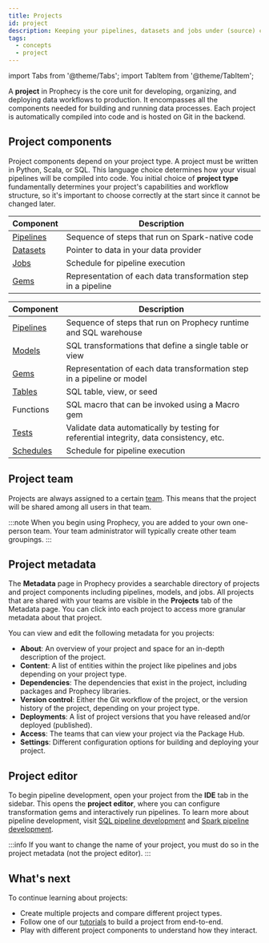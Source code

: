 ```yaml
---
title: Projects
id: project
description: Keeping your pipelines, datasets and jobs under (source) control
tags:
  - concepts
  - project
---
```


import Tabs from '@theme/Tabs';
import TabItem from '@theme/TabItem';

A **project** in Prophecy is the core unit for developing, organizing, and deploying data workflows to production. It encompasses all the components needed for building and running data processes. Each project is automatically compiled into code and is hosted on Git in the backend.

## Project components

Project components depend on your project type. A project must be written in Python, Scala, or SQL. This language choice determines how your visual pipelines will be compiled into code. You initial choice of **project type** fundamentally determines your project's capabilities and workflow structure, so it's important to choose correctly at the start since it cannot be changed later.

<Tabs>

<TabItem value="Spark" label="Python and Scala (Spark)">

| Component                                      | Description                                                   |
| ---------------------------------------------- | ------------------------------------------------------------- |
| [Pipelines](docs/Spark/pipelines/pipelines.md) | Sequence of steps that run on Spark-native code               |
| [Datasets](docs/Spark/dataset.md)              | Pointer to data in your data provider                         |
| [Jobs](docs/Orchestration/Orchestration.md)    | Schedule for pipeline execution                               |
| [Gems](docs/Spark/gems/gems.md)                | Representation of each data transformation step in a pipeline |

</TabItem>
<TabItem value="SQL" label="SQL">

| Component                                                               | Description                                                                              |
| ----------------------------------------------------------------------- | ---------------------------------------------------------------------------------------- |
| [Pipelines](docs/analysts/development/pipelines/pipelines.md)           | Sequence of steps that run on Prophecy runtime and SQL warehouse                         |
| [Models](docs/data-modeling/models.md)                                  | SQL transformations that define a single table or view                                   |
| [Gems](docs/analysts/development/gems/gems.md)                          | Representation of each data transformation step in a pipeline or model                   |
| [Tables](docs/analysts/development/gems/source-target/source-target.md) | SQL table, view, or seed                                                                 |
| Functions                                                               | SQL macro that can be invoked using a Macro gem                                          |
| [Tests](docs/analysts/development/data-tests/data-tests.md)             | Validate data automatically by testing for referential integrity, data consistency, etc. |
| [Schedules](docs/analysts/scheduling.md)                                | Schedule for pipeline execution                                                          |

</TabItem>
</Tabs>

## Project team

Projects are always assigned to a certain [team](docs/administration/teams-users/teamuser.md). This means that the project will be shared among all users in that team.

:::note
When you begin using Prophecy, you are added to your own one-person team. Your team administrator will typically create other team groupings.
:::

## Project metadata

The **Metadata** page in Prophecy provides a searchable directory of projects and project components including pipelines, models, and jobs. All projects that are shared with your teams are visible in the **Projects** tab of the Metadata page. You can click into each project to access more granular metadata about that project.

You can view and edit the following metadata for you projects:

- **About**: An overview of your project and space for an in-depth description of the project.
- **Content**: A list of entities within the project like pipelines and jobs depending on your project type.
- **Dependencies**: The dependencies that exist in the project, including packages and Prophecy libraries.
- **Version control**: Either the Git workflow of the project, or the version history of the project, depending on your project type.
- **Deployments**: A list of project versions that you have released and/or deployed (published).
- **Access**: The teams that can view your project via the Package Hub.
- **Settings**: Different configuration options for building and deploying your project.

## Project editor

To begin pipeline development, open your project from the **IDE** tab in the sidebar. This opens the **project editor**, where you can configure transformation gems and interactively run pipelines. To learn more about pipeline development, visit [SQL pipeline development](docs/analysts/development/development.md) and [Spark pipeline development](docs/Spark/Spark.md).

:::info
If you want to change the name of your project, you must do so in the project metadata (not the project editor).
:::

## What's next

To continue learning about projects:

- Create multiple projects and compare different project types.
- Follow one of our [tutorials](docs/getting-started/tutorials/tutorials.md) to build a project from end-to-end.
- Play with different project components to understand how they interact.
